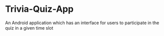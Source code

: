# Trivia-Quiz-App
An Android application which has an interface for users to participate in the quiz in a given time slot
